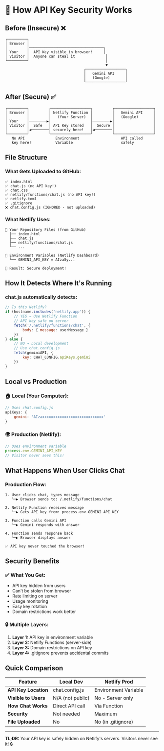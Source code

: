 # 🔐 How API Key Security Works

## Before (Insecure) ❌

```
┌─────────┐
│ Browser │
│         │──────────────────────────────────┐
│ Your    │  API Key visible in browser!     │
│ Visitor │  Anyone can steal it              │
└─────────┘                                   │
                                              ▼
                                    ┌──────────────────┐
                                    │   Gemini API     │
                                    │   (Google)       │
                                    └──────────────────┘
```

## After (Secure) ✅

```
┌─────────┐         ┌──────────────────┐         ┌──────────────────┐
│ Browser │         │ Netlify Function │         │   Gemini API     │
│         │         │   (Your Server)  │         │   (Google)       │
│ Your    │────────▶│                  │────────▶│                  │
│ Visitor │  Safe   │ API Key stored   │  Secure │                  │
│         │◀────────│ securely here!   │◀────────│                  │
└─────────┘         └──────────────────┘         └──────────────────┘
   No API              Environment                   API called
   key here!           Variable                      safely
```

## File Structure

### What Gets Uploaded to GitHub:
```
✅ index.html
✅ chat.js (no API key!)
✅ chat.css
✅ netlify/functions/chat.js (no API key!)
✅ netlify.toml
✅ .gitignore
❌ chat.config.js (IGNORED - not uploaded)
```

### What Netlify Uses:
```
📁 Your Repository Files (from GitHub)
  ├── index.html
  ├── chat.js
  ├── netlify/functions/chat.js
  └── ...

🔐 Environment Variables (Netlify Dashboard)
  └── GEMINI_API_KEY = AIzaSy...

🚀 Result: Secure deployment!
```

## How It Detects Where It's Running

### chat.js automatically detects:

```javascript
// Is this Netlify?
if (hostname.includes('netlify.app')) {
    // YES → Use Netlify Function
    // API key safe on server
    fetch('/.netlify/functions/chat', {
        body: { message: userMessage }
    })
} else {
    // NO → Local development
    // Use chat.config.js
    fetch(geminiAPI, {
        key: CHAT_CONFIG.apiKeys.gemini
    })
}
```

## Local vs Production

### 🏠 Local (Your Computer):
```javascript
// Uses chat.config.js
apiKeys: {
    gemini: 'AIzaxxxxxxxxxxxxxxxxxxxxxxxxxxxx'
}
```

### 🌍 Production (Netlify):
```javascript
// Uses environment variable
process.env.GEMINI_API_KEY
// Visitor never sees this!
```

## What Happens When User Clicks Chat

### Production Flow:
```
1. User clicks chat, types message
   └─▶ Browser sends to: /.netlify/functions/chat

2. Netlify Function receives message
   └─▶ Gets API key from: process.env.GEMINI_API_KEY

3. Function calls Gemini API
   └─▶ Gemini responds with answer

4. Function sends response back
   └─▶ Browser displays answer

✅ API key never touched the browser!
```

## Security Benefits

### ✅ What You Get:
- API key hidden from users
- Can't be stolen from browser
- Rate limiting on server
- Usage monitoring
- Easy key rotation
- Domain restrictions work better

### 🔒 Multiple Layers:
1. **Layer 1:** API key in environment variable
2. **Layer 2:** Netlify Functions (server-side)
3. **Layer 3:** Domain restrictions on API key
4. **Layer 4:** .gitignore prevents accidental commits

## Quick Comparison

| Feature | Local Dev | Netlify Prod |
|---------|-----------|--------------|
| **API Key Location** | chat.config.js | Environment Variable |
| **Visible to Users** | N/A (not public) | No - Server only |
| **How Chat Works** | Direct API call | Via Function |
| **Security** | Not needed | Maximum |
| **File Uploaded** | No | No (in .gitignore) |

---

**TL;DR:** Your API key is safely hidden on Netlify's servers. Visitors never see it! 🔒
